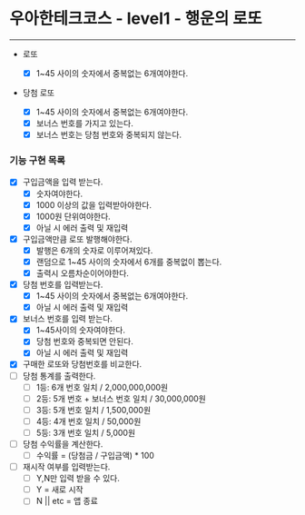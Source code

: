 # 우아한테크코스 - level1 - 행운의 로또

---

- 로또

  - [x] 1~45 사이의 숫자에서 중복없는 6개여야한다.

- 당첨 로또

  - [x] 1~45 사이의 숫자에서 중복없는 6개여야한다.
  - [x] 보너스 번호를 가지고 있는다.
  - [x] 보너스 번호는 당첨 번호와 중복되지 않는다.

### 기능 구현 목록

- [x] 구입금액을 입력 받는다.
  - [x] 숫자여야한다.
  - [x] 1000 이상의 값을 입력받아야한다.
  - [x] 1000원 단위여야한다.
  - [x] 아닐 시 에러 출력 및 재입력
- [x] 구입금액만큼 로또 발행해야한다.
  - [x] 발행은 6개의 숫자로 이루어져있다.
  - [x] 랜덤으로 1~45 사이의 숫자에서 6개를 중복없이 뽑는다.
  - [x] 출력시 오름차순이어야한다.
- [x] 당첨 번호를 입력받는다.
  - [x] 1~45 사이의 숫자에서 중복없는 6개여야한다.
  - [x] 아닐 시 에러 출력 및 재입력
- [x] 보너스 번호를 입력 받는다.
  - [x] 1~45사이의 숫자여야한다.
  - [x] 당첨 번호와 중복되면 안된다.
  - [x] 아닐 시 에러 출력 및 재입력
- [x] 구매한 로또와 당첨번호를 비교한다.
- [ ] 당첨 통계를 출력한다.
  - [ ] 1등: 6개 번호 일치 / 2,000,000,000원
  - [ ] 2등: 5개 번호 + 보너스 번호 일치 / 30,000,000원
  - [ ] 3등: 5개 번호 일치 / 1,500,000원
  - [ ] 4등: 4개 번호 일치 / 50,000원
  - [ ] 5등: 3개 번호 일치 / 5,000원
- [ ] 당첨 수익률을 계산한다.
  - [ ] 수익률 = (당첨금 / 구입금액) \* 100
- [ ] 재시작 여부를 입력받는다.
  - [ ] Y,N만 입력 받을 수 있다.
  - [ ] Y = 새로 시작
  - [ ] N || etc = 앱 종료
